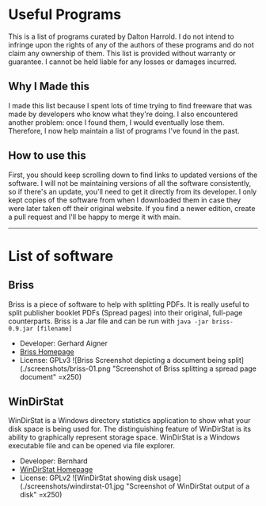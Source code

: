 # Useful Programs

This is a list of programs curated by Dalton Harrold. I do not intend to infringe upon the rights of any of the authors of these programs and do not claim any ownership of them. This list is provided without warranty or guarantee. I cannot be held liable for any losses or damages incurred. 

## Why I Made this

I made this list because I spent lots of time trying to find freeware that was made by developers who know what they're doing. I also encountered another problem: once I found them, I would eventually lose them. Therefore, I now help maintain a list of programs I've found in the past. 

## How to use this

First, you should keep scrolling down to find links to updated versions of the software. I will not be maintaining versions of all the software consistently, so if there's an update, you'll need to get it directly from its developer. I only kept copies of the software from when I downloaded them in case they were later taken off their original website. If you find a newer edition, create a pull request and I'll be happy to merge it with main.

***
# List of software
## Briss 
Briss is a piece of software to help with splitting PDFs. It is really useful to split publisher booklet PDFs (Spread pages) into their original, full-page counterparts. Briss is a Jar file and can be run with `java -jar briss-0.9.jar [filename]`
* Developer: Gerhard Aigner
* [Briss Homepage](http://sourceforge.net/projects/briss/)
* License: GPLv3
![Briss Screenshot depicting a document being split](./screenshots/briss-01.png "Screenshot of Briss splitting a spread page document" =x250)

## WinDirStat
WinDirStat is a Windows directory statistics application to show what your disk space is being used for. The distinguishing feature of WinDirStat is its ability to graphically represent storage space.
WinDirStat is a Windows executable file and can be opened via file explorer.
* Developer: Bernhard
* [WinDirStat Homepage](https://windirstat.net/index.html)
* License: GPLv2
![WinDirStat showing disk usage](./screenshots/windirstat-01.jpg "Screenshot of WinDirStat output of a disk" =x250)
